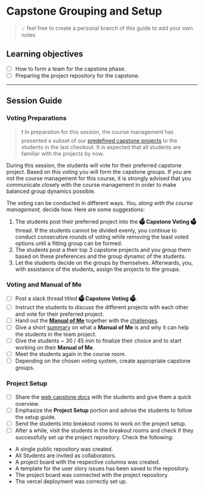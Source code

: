 # Capstone Grouping and Setup

> 💡 feel free to create a personal branch of this guide to add your own notes

## Learning objectives

- [ ] How to form a team for the capstone phase.
- [ ] Preparing the project repository for the capstone.

---

## Session Guide

### Voting Preparations

> ❗️ In preparation for this session, the course management has presented a subset of our [predefined capstone projects](https://github.com/neuefische/web-internal/tree/main/team-capstone-projects) to the students in the last checkout. It is expected that all students are familiar with the projects by now.

During this session, the students will vote for their preferred capstone project. Based on this voting you will form the capstone groups. If you are not the course management for this course, it is strongly advised that you communicate closely with the course management in order to make balanced group dynamics possible.

The voting can be conducted in different ways. _You, along with the course management,_ decide how. Here are some suggestions:

1.  The students post their preferred project into the **🗳️ Capstone Voting 🗳️** thread. If the students cannot be divided evenly, you continue to conduct consecutive rounds of voting while removing the least voted options until a fitting group can be formed.
2.  The students post a their top 3 capstone projects and you group them based on these preferences and the group dynamic of the students.
3.  Let the students decide on the groups by themselves. Afterwards, you, with assistance of the students, assign the projects to the groups.

### Voting and Manual of Me

- [ ] Post a slack thread titled **🗳️ Capstone Voting 🗳️**.
- [ ] Instruct the students to discuss the different projects with each other and vote for their preferred project.
- [ ] Hand out the **[Manual of Me](assets/manual-of-me.md)** together with the [challenges](challenges-capstone-grouping-and-setup.md).
- [ ] Give a short [summary](./capstone-grouping-and-setup.md/#manual-of-me) on what a **Manual of Me** is and why it can help the students in the team project.
- [ ] Give the students ~ 30 / 45 min to finalize their choice and to start working on their **Manual of Me**.
- [ ] Meet the students again in the course room.
- [ ] Depending on the chosen voting system, create appropriate capstone groups.

### Project Setup

- [ ] Share the [web capstone docs](https://web-capstone-docs.neuefische.de/) with the students and give them a quick overview.
- [ ] Emphasize the **Project Setup** portion and advise the students to follow the setup guide.
- [ ] Send the students into breakout rooms to work on the project setup.
- [ ] After a while, visit the students in the breakout rooms and check if they successfully set up the project repository. Check the following:
- A single public repository was created.
- All Students are invited as collaborators.
- A project board with the respective columns was created.
- A template for the user story issues has been saved to the repository.
- The project board was connected with the project repository.
- The vercel deployment was correctly set up.
